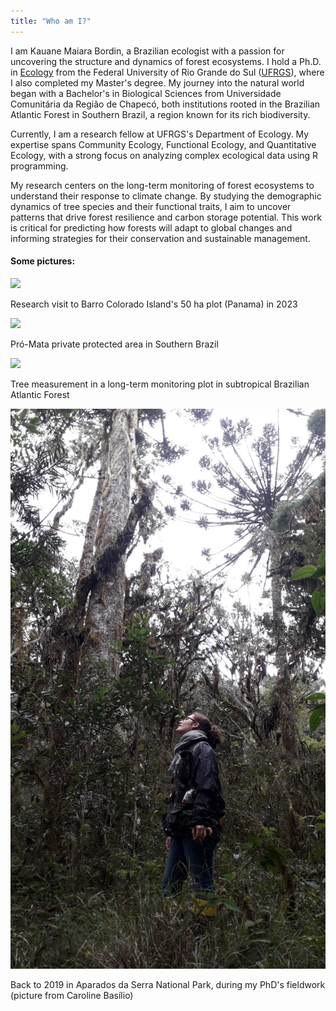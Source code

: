 ```yaml
---
title: "Who am I?" 
---
```


I am Kauane Maiara Bordin, a Brazilian ecologist with a passion for uncovering the structure and dynamics of forest ecosystems. I hold a Ph.D. in [Ecology](https://www.ufrgs.br/ppgecologia/) from the Federal University of Rio Grande do Sul ([UFRGS](http://www.ufrgs.br/ufrgs/inicial)), where I also completed my Master's degree. My journey into the natural world began with a Bachelor's in Biological Sciences from Universidade Comunitária da Região de Chapecó, both institutions rooted in the Brazilian Atlantic Forest in Southern Brazil, a region known for its rich biodiversity.

Currently, I am a research fellow at UFRGS's Department of Ecology. My expertise spans Community Ecology, Functional Ecology, and Quantitative Ecology, with a strong focus on analyzing complex ecological data using R programming.

My research centers on the long-term monitoring of forest ecosystems to understand their response to climate change. By studying the demographic dynamics of tree species and their functional traits, I aim to uncover patterns that drive forest resilience and carbon storage potential. This work is critical for predicting how forests will adapt to global changes and informing strategies for their conservation and sustainable management.

#### Some pictures:

![](assets/images/bci.jpg)

Research visit to Barro Colorado Island's 50 ha plot (Panama) in 2023

![](assets/images/promata.jpg)

Pró-Mata private protected area in Southern Brazil

![](assets/images/measuring.jpg)

Tree measurement in a long-term monitoring plot in subtropical Brazilian Atlantic Forest

![](assets/images/pna.jpg)

Back to 2019 in Aparados da Serra National Park, during my PhD's fieldwork (picture from Caroline Basílio)
